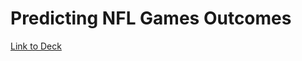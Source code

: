 # Predicting NFL Games Outcomes

<a href="https://drive.google.com/file/d/1av1URyOtG7YHQVQwX4XdyxVFxox35mDl/view">Link to Deck</a>
